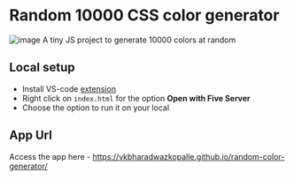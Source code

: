 # Random 10000 CSS color generator
![image](https://user-images.githubusercontent.com/5936702/183281496-682e28d8-8552-4884-81e3-0f165f3c6d66.png)
A tiny JS project to generate 10000 colors at random


## Local setup 
- Install VS-code [extension](https://marketplace.visualstudio.com/items?itemName=yandeu.five-server)
- Right click on `index.html` for the option **Open with Five Server**
- Choose the option to run it on your local

## App Url
Access the app here - https://vkbharadwazkopalle.github.io/random-color-generator/

